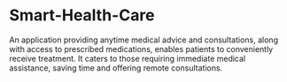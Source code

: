# Smart-Health-Care
An application providing anytime medical advice and consultations, along with access to prescribed medications, enables patients to conveniently receive treatment. It caters to those requiring immediate medical assistance, saving time and offering remote consultations.
